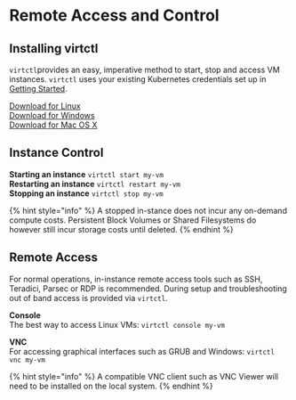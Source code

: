 # Remote Access and Control

## Installing virtctl

`virtctl`provides an easy, imperative method to start, stop and access VM instances. `virtctl` uses your existing Kubernetes credentials set up in [Getting Started](../coreweave-kubernetes/getting-started.md).

[Download for Linux](https://github.com/kubevirt/kubevirt/releases/download/v0.39.0/virtctl-v0.39.0-linux-amd64)  
[Download for Windows](https://github.com/kubevirt/kubevirt/releases/download/v0.39.0/virtctl-v0.39.0-windows-amd64.exe)  
[Download for Mac OS X](https://github.com/kubevirt/kubevirt/releases/download/v0.39.0/virtctl-v0.39.0-darwin-amd64)

## Instance Control

**Starting an instance** `virtctl start my-vm`  
**Restarting an instance** `virtctl restart my-vm`  
**Stopping an instance** `virtctl stop my-vm`

{% hint style="info" %}
A stopped in-stance does not incur any on-demand compute costs. Persistent Block Volumes or Shared Filesystems do however still incur storage costs until deleted.
{% endhint %}

## Remote Access

For normal operations, in-instance remote access tools such as SSH, Teradici, Parsec or RDP is recommended. During setup and troubleshooting out of band access is provided via `virtctl`.

**Console**  
The best way to access Linux VMs: `virtctl console my-vm`

**VNC**  
For accessing graphical interfaces such as GRUB and Windows: `virtctl vnc my-vm`

{% hint style="info" %}
A compatible VNC client such as VNC Viewer will need to be installed on the local system.
{% endhint %}

